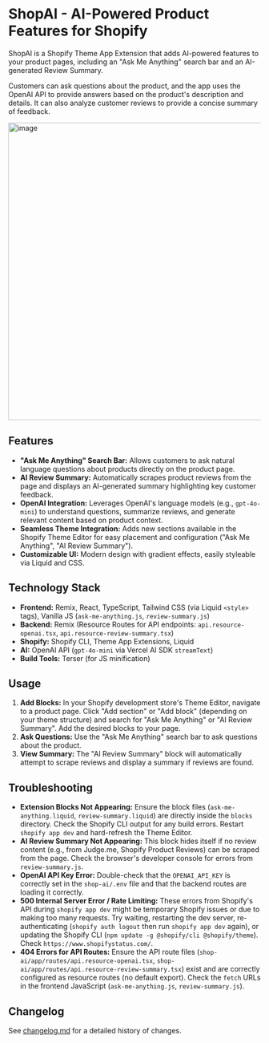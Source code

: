 # ShopAI - AI-Powered Product Features for Shopify

ShopAI is a Shopify Theme App Extension that adds AI-powered features to your product pages, including an "Ask Me Anything" search bar and an AI-generated Review Summary.

Customers can ask questions about the product, and the app uses the OpenAI API to provide answers based on the product's description and details. It can also analyze customer reviews to provide a concise summary of feedback.

<img width="593" alt="image" src="https://github.com/user-attachments/assets/6adb16d2-efe4-4e37-ad92-2d62862a7887" />


## Features

*   **"Ask Me Anything" Search Bar:** Allows customers to ask natural language questions about products directly on the product page.
*   **AI Review Summary:** Automatically scrapes product reviews from the page and displays an AI-generated summary highlighting key customer feedback.
*   **OpenAI Integration:** Leverages OpenAI's language models (e.g., `gpt-4o-mini`) to understand questions, summarize reviews, and generate relevant content based on product context.
*   **Seamless Theme Integration:** Adds new sections available in the Shopify Theme Editor for easy placement and configuration ("Ask Me Anything", "AI Review Summary").
*   **Customizable UI:** Modern design with gradient effects, easily styleable via Liquid and CSS.

## Technology Stack

*   **Frontend:** Remix, React, TypeScript, Tailwind CSS (via Liquid `<style>` tags), Vanilla JS (`ask-me-anything.js`, `review-summary.js`)
*   **Backend:** Remix (Resource Routes for API endpoints: `api.resource-openai.tsx`, `api.resource-review-summary.tsx`)
*   **Shopify:** Shopify CLI, Theme App Extensions, Liquid
*   **AI:** OpenAI API (`gpt-4o-mini` via Vercel AI SDK `streamText`)
*   **Build Tools:** Terser (for JS minification)


## Usage

1.  **Add Blocks:** In your Shopify development store's Theme Editor, navigate to a product page. Click "Add section" or "Add block" (depending on your theme structure) and search for "Ask Me Anything" or "AI Review Summary". Add the desired blocks to your page.
2.  **Ask Questions:** Use the "Ask Me Anything" search bar to ask questions about the product.
3.  **View Summary:** The "AI Review Summary" block will automatically attempt to scrape reviews and display a summary if reviews are found.

## Troubleshooting

*   **Extension Blocks Not Appearing:** Ensure the block files (`ask-me-anything.liquid`, `review-summary.liquid`) are directly inside the `blocks` directory. Check the Shopify CLI output for any build errors. Restart `shopify app dev` and hard-refresh the Theme Editor.
*   **AI Review Summary Not Appearing:** This block hides itself if no review content (e.g., from Judge.me, Shopify Product Reviews) can be scraped from the page. Check the browser's developer console for errors from `review-summary.js`.
*   **OpenAI API Key Error:** Double-check that the `OPENAI_API_KEY` is correctly set in the `shop-ai/.env` file and that the backend routes are loading it correctly.
*   **500 Internal Server Error / Rate Limiting:** These errors from Shopify's API during `shopify app dev` might be temporary Shopify issues or due to making too many requests. Try waiting, restarting the dev server, re-authenticating (`shopify auth logout` then run `shopify app dev` again), or updating the Shopify CLI (`npm update -g @shopify/cli @shopify/theme`). Check `https://www.shopifystatus.com/`.
*   **404 Errors for API Routes:** Ensure the API route files (`shop-ai/app/routes/api.resource-openai.tsx`, `shop-ai/app/routes/api.resource-review-summary.tsx`) exist and are correctly configured as resource routes (no default export). Check the `fetch` URLs in the frontend JavaScript (`ask-me-anything.js`, `review-summary.js`).

## Changelog

See [changelog.md](changelog.md) for a detailed history of changes. 
